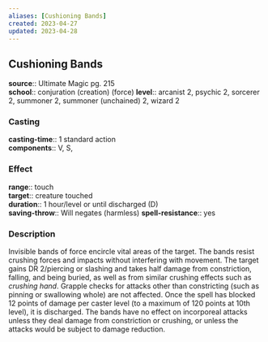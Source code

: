 ```yaml
---
aliases: [Cushioning Bands]
created: 2023-04-27
updated: 2023-04-28
---
```


## Cushioning Bands

**source**:: Ultimate Magic pg. 215  
**school**:: conjuration (creation) (force)
**level**:: arcanist 2, psychic 2, sorcerer 2, summoner 2, summoner (unchained) 2, wizard 2

### Casting

**casting-time**:: 1 standard action  
**components**:: V, S,

### Effect

**range**:: touch  
**target**:: creature touched  
**duration**:: 1 hour/level or until discharged (D)  
**saving-throw**:: Will negates (harmless)
**spell-resistance**:: yes

### Description

Invisible bands of force encircle vital areas of the target. The bands resist crushing forces and impacts without interfering with movement. The target gains DR 2/piercing or slashing and takes half damage from constriction, falling, and being buried, as well as from similar crushing effects such as *crushing hand*. Grapple checks for attacks other than constricting (such as pinning or swallowing whole) are not affected. Once the spell has blocked 12 points of damage per caster level (to a maximum of 120 points at 10th level), it is discharged. The bands have no effect on incorporeal attacks unless they deal damage from constriction or crushing, or unless the attacks would be subject to damage reduction.
